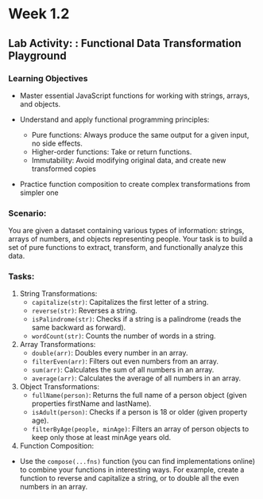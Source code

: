 # Week 1.2

## Lab Activity: : Functional Data Transformation Playground

### Learning Objectives

- Master essential JavaScript functions for working with strings, arrays, and objects.
- Understand and apply functional programming principles:
  - Pure functions: Always produce the same output for a given input, no side
    effects.
  - Higher-order functions: Take or return functions.
  - Immutability: Avoid modifying original data, and create new transformed copies

- Practice function composition to create complex transformations from simpler one

### Scenario:
You are given a dataset containing various types of information: strings, arrays of numbers, and
objects representing people. Your task is to build a set of pure functions to extract, transform,
and functionally analyze this data.

### Tasks:
1. String Transformations:
   - `capitalize(str)`: Capitalizes the first letter of a string.
   - `reverse(str)`: Reverses a string.
   - `isPalindrome(str)`: Checks if a string is a palindrome (reads the same
   backward as forward).
   - `wordCount(str)`: Counts the number of words in a string.
2. Array Transformations:
   - `double(arr)`: Doubles every number in an array.
   - `filterEven(arr)`: Filters out even numbers from an array.
   - `sum(arr)`: Calculates the sum of all numbers in an array.
   - `average(arr)`: Calculates the average of all numbers in an array.
3. Object Transformations:
   - `fullName(person)`: Returns the full name of a person object (given
   properties firstName and lastName).
   - `isAdult(person)`: Checks if a person is 18 or older (given property age).
   - `filterByAge(people, minAge)`: Filters an array of person objects to keep
   only those at least minAge years old.
4. Function Composition:
  - Use the `compose(...fns)` function (you can find implementations online) to
   combine your functions in interesting ways. For example, create a function to
   reverse and capitalize a string, or to double all the even numbers in an array.